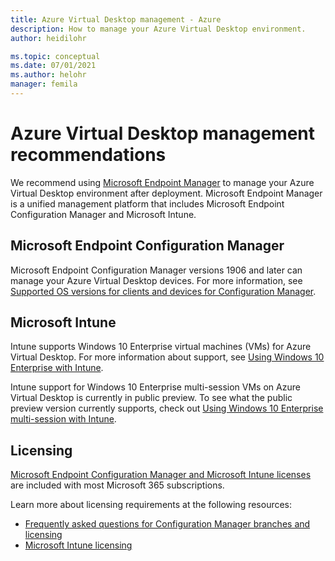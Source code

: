 ```yaml
---
title: Azure Virtual Desktop management - Azure
description: How to manage your Azure Virtual Desktop environment.
author: heidilohr

ms.topic: conceptual
ms.date: 07/01/2021
ms.author: helohr
manager: femila
---
```

# Azure Virtual Desktop management recommendations

We recommend using [Microsoft Endpoint Manager](https://www.microsoft.com/endpointmanager) to manage your Azure Virtual Desktop environment after deployment. Microsoft Endpoint Manager is a unified management platform that includes Microsoft Endpoint Configuration Manager and Microsoft Intune.

## Microsoft Endpoint Configuration Manager

Microsoft Endpoint Configuration Manager versions 1906 and later can manage your Azure Virtual Desktop devices. For more information, see [Supported OS versions for clients and devices for Configuration Manager](/mem/configmgr/core/plan-design/configs/supported-operating-systems-for-clients-and-devices#windows-virtual-desktop).

## Microsoft Intune

Intune supports Windows 10 Enterprise virtual machines (VMs) for Azure Virtual Desktop. For more information about support, see [Using Windows 10 Enterprise with Intune](/mem/intune/fundamentals/windows-virtual-desktop).

Intune support for Windows 10 Enterprise multi-session VMs on Azure Virtual Desktop is currently in public preview. To see what the public preview version currently supports, check out [Using Windows 10 Enterprise multi-session with Intune](/mem/intune/fundamentals/windows-virtual-desktop-multi-session).

## Licensing

[Microsoft Endpoint Configuration Manager and Microsoft Intune licenses](https://microsoft.com/microsoft-365/enterprise-mobility-security/compare-plans-and-pricing) are included with most Microsoft 365 subscriptions. 

Learn more about licensing requirements at the following resources:

- [Frequently asked questions for Configuration Manager branches and licensing](/mem/configmgr/core/understand/product-and-licensing-faq#bkmk_equiv-sub) 
- [Microsoft Intune licensing](/mem/intune/fundamentals/licenses)
